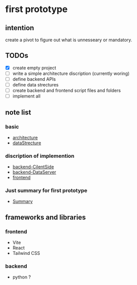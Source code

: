 # first prototype
## intention
 create a pivot to figure out what is unnesseary or mandatory.

## TODOs
- [x] create empty project
- [ ] write a simple architecture discription (currently woring)
- [ ] define backend APIs
- [ ] define data strectures
- [ ] create backend and frontend script files and folders
- [ ] implement all 

## note list
### basic
- [architecture](note/architecture.md)
- [dataStrecture](note/dataStrecture.md)
### discription of implemention
- [backend-CilentSide](note/backendClientSide.md)
- [backend-DataServer](note/backendDataServer.md)
- [frontend](note/frontend.md)
### Just summary for first prototype
- [Summary](note/Summary.md)

## frameworks and libraries
### frontend
- Vite
- React
- Tailwind CSS

### backend
- python ?